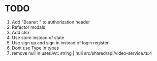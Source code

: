# TODO

1. Add "Bearer: " to authorization header
2. Refactor modals
3. Add clsx
4. Use store instead of state
5. Use sign up and sign in instead of login register
6. Dont use Type in types
7. remove null in userJwt: string | null src/shared/api/video-service.ts:4